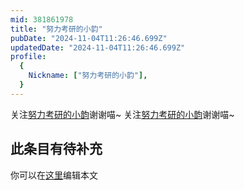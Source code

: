 ```yaml
---
mid: 381861978
title: "努力考研的小韵"
pubDate: "2024-11-04T11:26:46.699Z"
updatedDate: "2024-11-04T11:26:46.699Z"
profile:
  {
    Nickname: ["努力考研的小韵"],
  }
---
```


关注[努力考研的小韵](https://space.bilibili.com/381861978)谢谢喵~ 关注[努力考研的小韵](https://space.bilibili.com/381861978)谢谢喵~

## 此条目有待补充
你可以在[这里](https://github.com/Yuhanawa/VTuber.ICU/edit/master/src/content/v/努力考研的小韵/index.md)编辑本文
